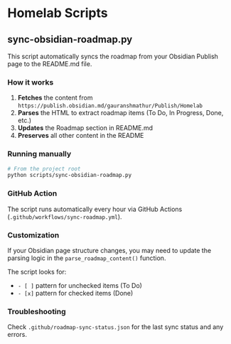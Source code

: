 # Homelab Scripts

## sync-obsidian-roadmap.py

This script automatically syncs the roadmap from your Obsidian Publish page to the README.md file.

### How it works

1. **Fetches** the content from `https://publish.obsidian.md/gauranshmathur/Publish/Homelab`
2. **Parses** the HTML to extract roadmap items (To Do, In Progress, Done, etc.)
3. **Updates** the Roadmap section in README.md
4. **Preserves** all other content in the README

### Running manually

```bash
# From the project root
python scripts/sync-obsidian-roadmap.py
```

### GitHub Action

The script runs automatically every hour via GitHub Actions (`.github/workflows/sync-roadmap.yml`).

### Customization

If your Obsidian page structure changes, you may need to update the parsing logic in the `parse_roadmap_content()` function.

The script looks for:
- `- [ ]` pattern for unchecked items (To Do)
- `- [x]` pattern for checked items (Done)

### Troubleshooting

Check `.github/roadmap-sync-status.json` for the last sync status and any errors.
